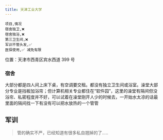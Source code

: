 ```yaml
---
title: 天津工业大学
---
```


```csv
项目,情况
宿舍独卫,❌
宿舍独浴,❌
第三卫生间,❌
军训不管头发,✅
医保使用,✅ 减免有限
```

位置：天津市西青区宾水西道 399 号

### 宿舍

大部分都是四人间上床下桌，有空调要交租。都没有独立卫生间或浴室。澡堂大部分专业是挡板加浴帘；但计算机相关专业都住在“软件园”，这里的澡堂有隔间但没浴帘、私密程度并不好，可以试着在澡堂刚开人少的时候去，一开始水太凉的话最里面的隔间找一下有没有可以把水放热的一个管管

## 军训

> 管的确实不严，已经知道有很多私自翘掉的了.....
